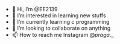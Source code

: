 - 👋 Hi, I’m @EE2139
- 👀 I’m interested in learning new stuffs
- 🌱 I’m currently learning c programming
- 💞️ I’m looking to collaborate on anything
- 📫 How to reach me Instagram @_praga_._

<!---
EE2139/EE2139 is a ✨ special ✨ repository because its `README.md` (this file) appears on your GitHub profile.
You can click the Preview link to take a look at your changes.
--->
